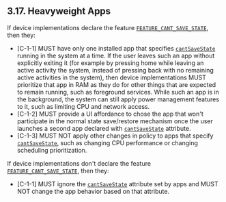 ## 3.17\. Heavyweight Apps

If device implementations declare the feature [`FEATURE_CANT_SAVE_STATE`](
https://developer.android.com/reference/android/content/pm/PackageManager.html#FEATURE_CANT_SAVE_STATE),
then they:

*    [C-1-1] MUST have only one installed app that specifies
     [`cantSaveState`](https://developer.android.com/reference/android/R.attr#cantSaveState)
     running in the system at a time. If the user
     leaves such an app without explicitly exiting it (for example by pressing
     home while leaving an active activity the system, instead of pressing back
     with no remaining active activities in the system), then
     device implementations MUST prioritize that app in RAM as they do for other
     things that are expected to remain running, such as foreground services.
     While such an app is in the background, the system can still apply power
     management features to it, such as limiting CPU and network access.
*    [C-1-2] MUST provide a UI affordance to chose the app that won't
     participate in the normal state save/restore mechanism once the user
     launches a second app declared with [`cantSaveState`](https://developer.android.com/reference/android/R.attr#cantSaveState)
     attribute.
*    [C-1-3] MUST NOT apply other changes in policy to apps that specify
     [`cantSaveState`](https://developer.android.com/reference/android/R.attr#cantSaveState),
     such as changing CPU performance or changing scheduling prioritization.

If device implementations don't declare the feature [`FEATURE_CANT_SAVE_STATE`](
https://developer.android.com/reference/android/content/pm/PackageManager.html#FEATURE_CANT_SAVE_STATE),
then they:

*    [C-1-1] MUST ignore the [`cantSaveState`](https://developer.android.com/reference/android/R.attr#cantSaveState)
     attribute set by apps and MUST NOT change the app behavior based on that
     attribute.
